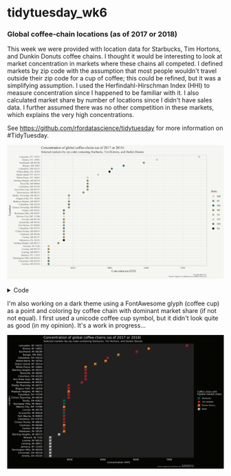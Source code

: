 # tidytuesday_wk6
### Global coffee-chain locations (as of 2017 or 2018)

This week we were provided with location data for Starbucks, Tim Hortons, and Dunkin Donuts coffee chains. I thought it would be interesting to look at market concentration in markets where these chains all competed. I defined markets by zip code with the assumption that most people wouldn't travel outside their zip code for a cup of coffee; this could be refined, but it was a simplifying assumption. I used the Herfindahl-Hirschman Index (HHI) to measure concentration since I happened to be familiar with it. I also calculated market share by number of locations since I didn't have sales data. I further assumed there was no other competition in these markets, which explains the very high concentrations. 



See https://github.com/rfordatascience/tidytuesday for more information on #TidyTuesday.


![chart](concentration.jpg)

<details>
<summary> Code </summary>
![code](code.png)
</details>

I'm also working on a dark theme using a FontAwesome glyph (coffee cup) as a point and coloring by coffee chain with dominant market share (if not not equal). I first used a unicode coffee cup symbol, but it didn't look quite as good (in my opinion). It's a work in progress...

![work_in_progress...](concentration_dark_2.jpg)
